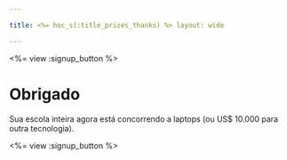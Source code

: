 ```yaml
---

title: <%= hoc_s(:title_prizes_thanks) %> layout: wide

---
```


<%= view :signup_button %>

# Obrigado

Sua escola inteira agora está concorrendo a laptops (ou US$ 10.000 para outra tecnologia).

<%= view :signup_button %>